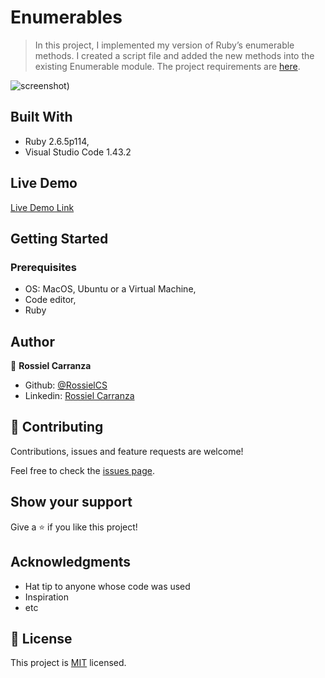 # Enumerables
> In this project, I implemented my version of Ruby’s enumerable methods.
I created a script file and added the new methods into the existing Enumerable module.
The project requirements are [here](https://www.theodinproject.com/courses/ruby-programming/lessons/advanced-building-blocks#project-2-enumerable-methods).


![screenshot](https://user-images.githubusercontent.com/60085697/79482990-fe5e7e80-7fe7-11ea-9f65-ef567709c370.png))

## Built With

- Ruby 2.6.5p114,
- Visual Studio Code 1.43.2

## Live Demo

[Live Demo Link](https://repl.it/@RossielCarranza/Enumerables)


## Getting Started
### Prerequisites

- OS: MacOS, Ubuntu or a Virtual Machine,
- Code editor,
- Ruby


## Author

👤 **Rossiel Carranza**

- Github: [@RossielCS](https://github.com/RossielCS)
- Linkedin: [Rossiel Carranza](https://www.linkedin.com/in/rossiel-carranza-1666b11a1/)


## 🤝 Contributing

Contributions, issues and feature requests are welcome!

Feel free to check the [issues page](issues/).

## Show your support

Give a ⭐️ if you like this project!

## Acknowledgments

- Hat tip to anyone whose code was used
- Inspiration
- etc

## 📝 License

This project is [MIT](lic.url) licensed.
